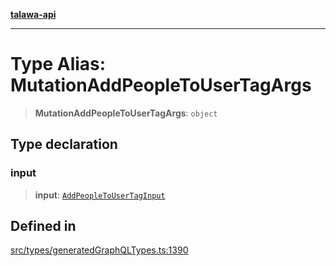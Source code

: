 [**talawa-api**](../../../README.md)

***

# Type Alias: MutationAddPeopleToUserTagArgs

> **MutationAddPeopleToUserTagArgs**: `object`

## Type declaration

### input

> **input**: [`AddPeopleToUserTagInput`](AddPeopleToUserTagInput.md)

## Defined in

[src/types/generatedGraphQLTypes.ts:1390](https://github.com/Suyash878/talawa-api/blob/e4413cec641a837926071678fed3c7f67234e31e/src/types/generatedGraphQLTypes.ts#L1390)
